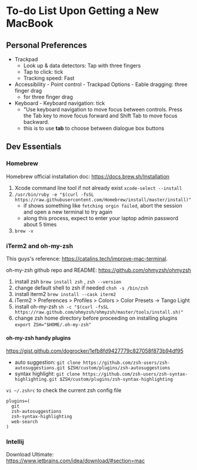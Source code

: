 # To-do List Upon Getting a New MacBook

## Personal Preferences
* Trackpad
  * Look up & data detectors: Tap with three fingers
  * Tap to click: tick
  * Tracking speed: Fast
* Accessibility - Point control - Trackpad Options - Eable dragging: three finger drag 
  * for three finger drag
* Keyboard - Keyboard navigation: tick
  * "Use keyboard navigation to move focus between controls. Press the Tab key to move focus forward and Shift Tab to move focus backward.
  * this is to use **tab** to choose between dialogue box buttons

## Dev Essentials
### Homebrew
Homebrew official installation doc: https://docs.brew.sh/Installation
1. Xcode command line tool if not already exist `xcode-select --install`
2. `/usr/bin/ruby -e "$(curl -fsSL https://raw.githubusercontent.com/Homebrew/install/master/install)"`
    * if shows something like `fetching orgin failed`, abort the session and open a new terminal to try again
    * along this process, expect to enter your laptop admin password about 5 times
3. `brew -v`

### iTerm2 and oh-my-zsh
This guys's reference: https://catalins.tech/improve-mac-terminal.

oh-my-zsh github repo and README: https://github.com/ohmyzsh/ohmyzsh

1. install zsh `brew install zsh` , `zsh --version`
2. change default shell to zsh if needed `chsh -s /bin/zsh`
3. install iterm2 `brew install --cask iterm2`
4. iTerm2 > Preferences > Profiles > Colors > Color Presets -> Tango Light
5. install oh-my-zsh `sh -c "$(curl -fsSL https://raw.github.com/ohmyzsh/ohmyzsh/master/tools/install.sh)"`
6. change zsh home directory before proceeding on installing plugins `export ZSH="$HOME/.oh-my-zsh"`

#### oh-my-zsh handy plugins
https://gist.github.com/dogrocker/1efb8fd9427779c827058f873b94df95
* auto suggestion: `git clone https://github.com/zsh-users/zsh-autosuggestions.git $ZSH/custom/plugins/zsh-autosuggestions`
* syntax highlight: `git clone https://github.com/zsh-users/zsh-syntax-highlighting.git $ZSH/custom/plugins/zsh-syntax-highlighting`

`vi ~/.zshrc` to check the current zsh config file
```
plugins=(
  git
  zsh-autosuggestions 
  zsh-syntax-highlighting
  web-search
)
```

### Intellij
Download Ultimate: https://www.jetbrains.com/idea/download/#section=mac

